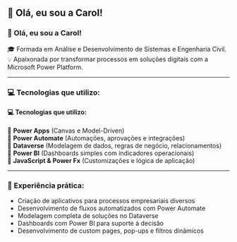 ## 👋 Olá, eu sou a Carol!
### 👋 Olá, eu sou a Carol!
🎓 Formada em Análise e Desenvolvimento de Sistemas e Engenharia Civil.  
💡 Apaixonada por transformar processos em soluções digitais com a Microsoft Power Platform.

---

### 💻 Tecnologias que utilizo:
#### 💻 Tecnologias que utilizo:
🔹 **Power Apps** (Canvas e Model-Driven)  
🔹 **Power Automate** (Automações, aprovações e integrações)  
🔹 **Dataverse** (Modelagem de dados, regras de negócio, relacionamentos)  
🔹 **Power BI** (Dashboards simples com indicadores operacionais)  
🔹 **JavaScript & Power Fx** (Customizações e lógica de aplicação)

---

### 🧩 Experiência prática:

- Criação de aplicativos para processos empresariais diversos  
- Desenvolvimento de fluxos automatizados com Power Automate  
- Modelagem completa de soluções no Dataverse  
- Dashboards com Power BI para suporte à decisão  
- Desenvolvimento de custom pages, pop-ups e filtros dinâmicos
